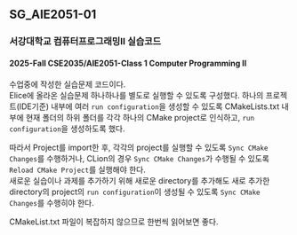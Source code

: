 ## SG_AIE2051-01
### 서강대학교 컴퓨터프로그래밍II 실습코드
#### 2025-Fall CSE2035/AIE2051-Class 1 Computer Programming II


수업중에 작성한 실습문제 코드이다.  
Elice에 올라온 실습문제 하나하나를 별도로 실행할 수 있도록 구성했다.
하나의 프로젝트(IDE기준) 내부에 여러 `run configuration`을 생성할 수 있도록 CMakeLists.txt 내부에 현재 폴더의 하위 폴더를 각각 하나의 CMake project로 인식하고, `run configuration`을 생성하도록 했다. 

따라서 Project를 import한 후, 각각의 project를 실행할 수 있도록 `Sync CMake Changes`를 수행하거나, CLion의 경우 `Sync CMake Changes`가 수행될 수 있도록 `Reload CMake Project`를 실행해야 한다.  
새로운 실습이나 과제를 추가하기 위해 새로운 directory를 추가해도 새로 추가한 directory의 project의 `run configuration`이 생성될 수 있도록 `Sync CMake Changes`를 수행히야 한다.

CMakeList.txt 파일이 복잡하지 않으므로 한번씩 읽어보면 좋다.